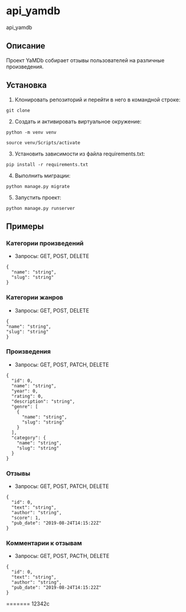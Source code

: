 # api_yamdb
api_yamdb
## Описание
Проект YaMDb собирает отзывы пользователей на различные произведения.
## Установка
1. Клонировать репозиторий и перейти в него в командной строке:
```
git clone
```
2. Cоздать и активировать виртуальное окружение:
```
python -m venv venv
```
```
source venv/Scripts/activate
```
3. Установить зависимости из файла requirements.txt:
```
pip install -r requirements.txt
```
4. Выполнить миграции:
```
python manage.py migrate
```
5. Запустить проект:
```
python manage.py runserver
```
## Примеры
### Категории произведений
   - Запросы: GET, POST, DELETE
```
{
  "name": "string",
  "slug": "string"
}
```
### Категории жанров
   - Запросы: GET, POST, DELETE
```
{
"name": "string",
"slug": "string"
}
```
### Произведения
   - Запросы: GET, POST, PATCH, DELETE
```
{
  "id": 0,
  "name": "string",
  "year": 0,
  "rating": 0,
  "description": "string",
  "genre": [
    {
      "name": "string",
      "slug": "string"
    }
  ],
  "category": {
    "name": "string",
    "slug": "string"
  }
}
```
### Отзывы
   - Запросы: GET, POST, PATCH, DELETE
```
{
  "id": 0,
  "text": "string",
  "author": "string",
  "score": 1,
  "pub_date": "2019-08-24T14:15:22Z"
}
```
### Комментарии к отзывам
   - Запросы: GET, POST, PACTH, DELETE
```
{
  "id": 0,
  "text": "string",
  "author": "string",
  "pub_date": "2019-08-24T14:15:22Z"
}
```
=======
12342c